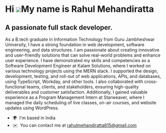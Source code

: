 Hi ![](https://user-images.githubusercontent.com/18350557/176309783-0785949b-9127-417c-8b55-ab5a4333674e.gif)My name is Rahul Mehandiratta
==========================================================================================================================================

A passionate full stack developer.
----------------------------------

As a B.tech graduate in Information Technology from Guru Jambheshwar University, I have a strong foundation in web development, software engineering, and data structures. I am passionate about creating innovative and user-friendly solutions that can solve real-world problems and enhance user experience. I have demonstrated my skills and competencies as a Software Development Engineer at Kalam Solutions, where I worked on various technology projects using the MERN stack. I supported the design, development, testing, and roll-out of web applications, APIs, and databases, using TypeScript, Workday, and other tools. I also collaborated with cross-functional teams, clients, and stakeholders, ensuring high-quality deliverables and customer satisfaction. Additionally, I gained valuable experience as a Program Management Intern at Starweaver, where I managed the daily scheduling of live classes, on-air courses, and website updates using WordPress.

* 🌍  I'm based in India
* ✉️  You can contact me at [rahulmehandiratta815@gmail.com](mailto:rahulmehandiratta815@gmail.com)
